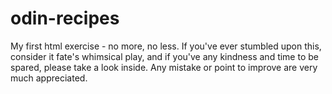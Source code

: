 # odin-recipes
My first html exercise - no more, no less. If you've ever stumbled upon this, consider it fate's whimsical play, and if you've any kindness and time to be spared, please take a look inside. Any mistake or point to improve are very much appreciated.